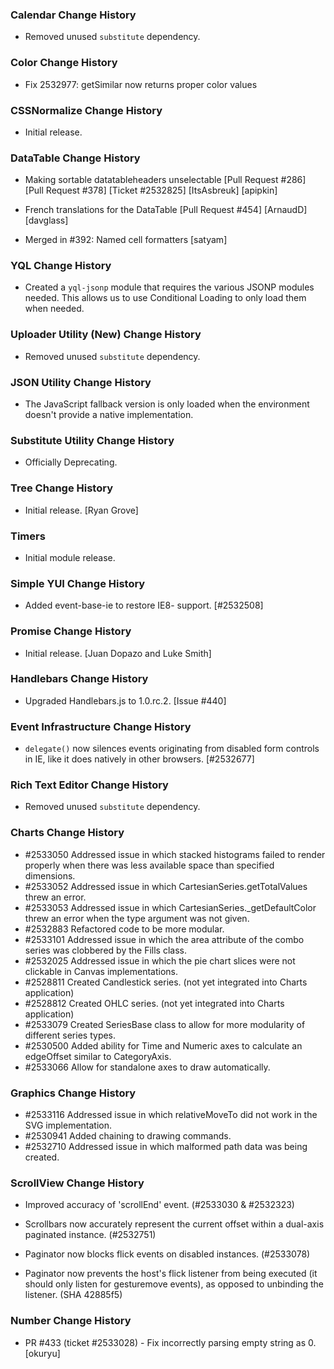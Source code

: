 ### Calendar Change History

* Removed unused `substitute` dependency.

### Color Change History

* Fix 2532977: getSimilar now returns proper color values

### CSSNormalize Change History

* Initial release.

### DataTable Change History

* Making sortable datatableheaders unselectable [Pull Request #286]
  [Pull Request #378] [Ticket #2532825] [ItsAsbreuk] [apipkin]

* French translations for the DataTable [Pull Request #454] [ArnaudD] [davglass]

* Merged in #392: Named cell formatters [satyam] 

### YQL Change History

* Created a `yql-jsonp` module that requires the various JSONP modules needed. This allows us to use Conditional Loading
to only load them when needed.

### Uploader Utility (New) Change History

* Removed unused `substitute` dependency.

### JSON Utility Change History

* The JavaScript fallback version is only loaded when the environment doesn't
  provide a native implementation.

### Substitute Utility Change History

* Officially Deprecating.

### Tree Change History

* Initial release. [Ryan Grove]

### Timers

* Initial module release.

### Simple YUI Change History

* Added event-base-ie to restore IE8- support. [#2532508]

### Promise Change History

* Initial release. [Juan Dopazo and Luke Smith]

### Handlebars Change History

* Upgraded Handlebars.js to 1.0.rc.2. [Issue #440]

### Event Infrastructure Change History

* `delegate()` now silences events originating from disabled form controls in
  IE, like it does natively in other browsers. [#2532677]

### Rich Text Editor Change History

* Removed unused `substitute` dependency.

### Charts Change History

  * #2533050 Addressed issue in which stacked histograms failed to render properly when there was less available space than specified dimensions.
  * #2533052 Addressed issue in which CartesianSeries.getTotalValues threw an error.
  * #2533053 Addressed issue in which CartesianSeries._getDefaultColor threw an error when the type argument was not given.
  * #2532883 Refactored code to be more modular.
  * #2533101 Addressed issue in which the area attribute of the combo series was clobbered by the Fills class.
  * #2532025 Addressed issue in which the pie chart slices were not clickable in Canvas implementations.
  * #2528811 Created Candlestick series. (not yet integrated into Charts application)
  * #2528812 Created OHLC series. (not yet integrated into Charts application)
  * #2533079 Created SeriesBase class to allow for more modularity of different series types.
  * #2530500 Added ability for Time and Numeric axes to calculate an edgeOffset similar to CategoryAxis.
  * #2533066 Allow for standalone axes to draw automatically.

### Graphics Change History

   * #2533116 Addressed issue in which relativeMoveTo did not work in the SVG implementation.
   * #2530941 Added chaining to drawing commands.
   * #2532710 Addressed issue in which malformed path data was being created.

### ScrollView Change History

  * Improved accuracy of 'scrollEnd' event. (#2533030 & #2532323)

  * Scrollbars now accurately represent the current offset within a dual-axis paginated instance. (#2532751)

  * Paginator now blocks flick events on disabled instances. (#2533078)

  * Paginator now prevents the host's flick listener from being executed (it should only listen for gesturemove events), as opposed to unbinding the listener. (SHA 42885f5)

### Number Change History
   * PR #433 (ticket #2533028) - Fix incorrectly parsing empty string as 0. [okuryu]